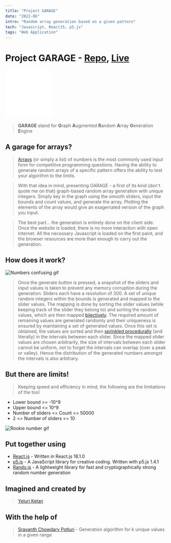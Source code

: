 ```yaml
---
title: "Project GARAGE"
date: "2022-06"
intro: "Random array generation based on a given pattern"
tech: "Javascript, ReactJS, p5.js"
tags: "Web Application"
---
```


# Project GARAGE - [Repo](https://github.com/YeluriKetan/project-GARAGE), [Live](https://yeluriketan.github.io/project-GARAGE/)

<img alt="Logo" src="https://raw.githubusercontent.com/YeluriKetan/project-GARAGE/master/public/logo.png" width="150"/>

> **GARAGE** stand for **G**raph **A**ugmented **R**andom **A**rray **G**eneration **E**ngine

## A garage for arrays?

> [Arrays](https://en.wikipedia.org/wiki/Array_data_structure) (or simply a list) of numbers is the most commonly used input form for competitive programming questions. Having the ability to generate random arrays of a specific pattern offers the ability to test your algorithm to the limits.

> With that idea in mind, presenting GARAGE - a first of its kind (don't quote me on that) graph-based random array generation with unique integers. Simply key in the graph using the smooth sliders, input the bounds and count values, and generate the array. Plotting the elements of the array would give an exagerrated version of the graph you input.

> The best part... the generation is entirely done on the client side. Once the website is loaded, there is no more interaction with open internet. All the necessary Javascript is loaded on the first paint, and the browser resources are more than enough to carry out the generation.

## How does it work?

<img alt="Numbers confusing gif" src="https://c.tenor.com/phAqVBNpQ1QAAAAd/will-ferrell-confused.gif" width="300" />

> Once the generate button is pressed, a snapshot of the sliders and input values is taken to prevent any memory corruption during the generation. Sliders each have a resolution of 300. A set of unique random integers within the bounds is generated and mapped to the slider values. The mapping is done by sorting the slider values (while keeping track of the slider they belong to) and sorting the random values, which are then mapped [bijectively](https://en.wikipedia.org/wiki/Bijection). The required amount of remaining values are generated randomly and their uniqueness is ensured by maintaining a set of generated values. Once this set is obtained, the values are sorted and then [sprinkled procedurally](https://github.com/YeluriKetan/project-GARAGE/blob/71b4e9465d24bd91b11903b94091d04fe93ace98/src/components/Data.js#L84) (and literally) in the intervals between each slider. Since the mapped slider values are chosen arbitrarily, the size of intervals between each slider cannot be uniform, not to forget the intervals can overlap (over a peak or valley). Hence the distribution of the generated numbers amongst the intervals is also arbitrary.

## But there are limits!

> Keeping speed and efficiency in mind, the following are the limitations of the tool

- Lower bound >= -10^9
- Upper bound <= 10^9
- Number of sliders <= Count <= 50000
- 2 <= Number of sliders <= 10

<img alt="Rookie number gif" src="https://c.tenor.com/uN_sLmFqa9cAAAAC/wolf-of-wall-street-rookie-numbers.gif" width="300" />

## Put together using

- [React.js](https://reactjs.org/) - Written in React.js 18.1.0
- [p5.js](https://p5js.org/) - A JavaScript library for creative coding. Written with p5.js 1.4.1
- [Rando.js](https://randojs.com/) - A lightweight library for fast and cryptographically strong random number generation

## Imagined and created by

> [Yeluri Ketan](https://github.com/YeluriKetan)

## With the help of

> [Sravanth Chowdary Potluri](https://github.com/parzival979) - Generation algorithm for k unique values in a given range
